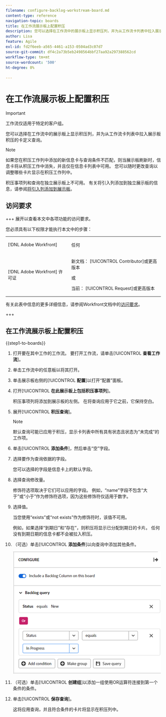 ```yaml
---
filename: configure-backlog-workstream-board.md
content-type: reference
navigation-topic: boards
title: 在工作流展示板上配置积压
description: 您可以选择在工作流中的展示板上显示积压列，并为从工作流卡列表中拉入展示板积压的卡定义查询。
author: Lisa
feature: Agile
exl-id: fd2f6eeb-a565-4461-a153-0504ad3c07d7
source-git-commit: df4c2a73b5eb2498564bbf27aa92a297388562cd
workflow-type: tm+mt
source-wordcount: '500'
ht-degree: 0%

---
```


# 在工作流展示板上配置积压

>[!IMPORTANT]
>
>工作流仅适用于特定的客户组。

您可以选择在工作流中的展示板上显示积压列，并为从工作流卡列表中拉入展示板积压的卡定义查询。

>[!NOTE]
>
>如果您在积压工作列中添加的新信息卡与查询条件不匹配，则当展示板刷新时，信息卡将从积压工作中消失，并且仅在信息卡列表中可用。 您可以随时更改查询以调整哪些卡片显示在积压工作列中。

积压事项列和查询在独立展示板上不可用。 有关将引入列添加到独立展示板的信息，请参阅[将引入列添加到展示板](/help/quicksilver/agile/use-boards-agile-planning-tools/add-intake-column-to-board.md)。

## 访问要求

+++ 展开以查看本文中各项功能的访问要求。

您必须具有以下权限才能执行本文中的步骤：

<table style="table-layout:auto"> 
 <col> 
 <col> 
 <tbody> 
  <tr> 
   <td role="rowheader">[!DNL Adobe Workfront]</td> 
   <td> <p>任何</p> </td> 
  </tr> 
  <tr> 
   <td role="rowheader">[!DNL Adobe Workfront] 许可证</td> 
   <td> 
   <p>新文档： [!UICONTROL Contributor]或更高版本</p> 
   <p>或</p>
   <p>当前： [!UICONTROL Request]或更高版本</p>
   </td> 
  </tr> 
 </tbody> 
</table>

有关此表中信息的更多详细信息，请参阅Workfront文档中的[访问要求](/help/quicksilver/administration-and-setup/add-users/access-levels-and-object-permissions/access-level-requirements-in-documentation.md)。

+++

## 在工作流展示板上配置积压

{{step1-to-boards}}

1. 打开要在其中工作的工作流。 要打开工作流，请单击&#x200B;[!UICONTROL **查看工作流**]。
1. 单击工作流中的任意板以将其打开。
1. 单击展示板右侧的&#x200B;[!UICONTROL **配置**]&#x200B;以打开“配置”面板。
1. 打开&#x200B;[!UICONTROL **在此展示板上包括积压事项列**]。

   积压事项列将添加到展示板的左侧。 在将查询应用于它之前，它保持空白。

1. 展开&#x200B;[!UICONTROL **积压查询**]。

   >[!NOTE]
   >
   >默认查询可能已应用于积压，显示卡列表中所有具有状态且状态为“未完成”的工作项。

1. 单击&#x200B;[!UICONTROL **添加条件**]，然后单击“空”字段。
1. 选择要作为查询依据的字段。

   您可以选择的字段是信息卡上的默认字段。

1. 选择查询修改量。

   修饰符选项取决于它们可以应用的字段。 例如，“name”字段不包含“大于”或“小于”作为修饰符选项，因为这些修饰符仅适用于数字。

1. 选择值。

   当您使用“exists”或“not exists”作为修饰符时，该值不可用。

   例如，如果选择“到期日”和“存在”，则积压将显示已分配到期日的卡片。 任何没有到期日期的信息卡都不会被拉入积压。

1. （可选）单击&#x200B;[!UICONTROL **添加条件**]&#x200B;以向查询中添加其他条件。

   ![积压查询](assets/backlog-query-wrkstrm-board.png)

1. （可选）单击&#x200B;[!UICONTROL **创建组**]&#x200B;以添加一组使用OR运算符连接到第一个条件的条件。
1. 单击&#x200B;[!UICONTROL **保存查询**]。

   这将应用查询，并且符合条件的卡片将显示在积压列中。

